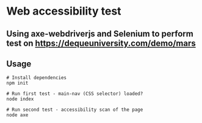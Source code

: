 # Web accessibility test

## Using axe-webdriverjs and Selenium to perform test on https://dequeuniversity.com/demo/mars

## Usage

```
# Install dependencies
npm init

# Run first test - main-nav (CSS selector) loaded?
node index

# Run second test - accessibility scan of the page
node axe

```
